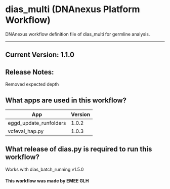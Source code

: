 # dias_multi (DNAnexus Platform Workflow)
DNAnexus workflow definition file of dias_multi for germline analysis.

-------
## Current Version: 1.1.0

## Release Notes:
Removed expected depth

## What apps are used in this workflow?

|  App 	| Version |
|---	|---	|
|eggd_update_runfolders     |1.0.2|
|vcfeval_hap.py             |1.0.3|

## What release of dias.py is required to run this workflow?

Works with dias_batch_running v1.5.0

#### This workflow was made by EMEE GLH
